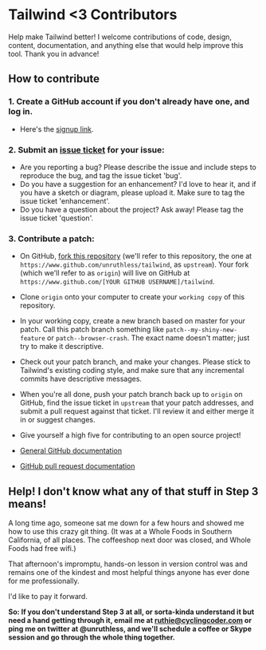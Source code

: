 # Tailwind <3 Contributors

Help make Tailwind better! I welcome contributions of code, design, content, documentation, and anything else that would help improve this tool. Thank you in advance!

## How to contribute

### 1. Create a GitHub account if you don't already have one, and log in.

* Here's the [signup link](https://github.com/signup/free).

### 2. Submit an [issue ticket](https://github.com/unruthless/tailwind/issues) for your issue:

* Are you reporting a bug? Please describe the issue and include steps to reproduce the bug, and tag the issue ticket 'bug'.
* Do you have a suggestion for an enhancement? I'd love to hear it, and if you have a sketch or diagram, please upload it. Make sure to tag the issue ticket 'enhancement'.
* Do you have a question about the project? Ask away! Please tag the issue ticket 'question'.

### 3. Contribute a patch:

* On GitHub, [fork this repository](https://www.github.com/unruthless/tailwind) (we'll refer to this repository, the one at `https://www.github.com/unruthless/tailwind`, as `upstream`). Your fork (which we'll refer to as `origin`) will live on GitHub at `https://www.github.com/[YOUR GITHUB USERNAME]/tailwind`.
* Clone `origin` onto your computer to create your `working copy` of this repository.
* In your working copy, create a new branch based on master for your patch. Call this patch branch something like `patch--my-shiny-new-feature` or `patch--browser-crash`. The exact name doesn't matter; just try to make it descriptive.
* Check out your patch branch, and make your changes. Please stick to Tailwind's existing coding style, and make sure that any incremental commits have descriptive messages.
* When you're all done, push your patch branch back up to `origin` on GitHub, find the issue ticket in `upstream` that your patch addresses, and submit a pull request against that ticket. I'll review it and either merge it in or suggest changes.
* Give yourself a high five for contributing to an open source project!

* [General GitHub documentation](http://help.github.com/)
* [GitHub pull request documentation](http://help.github.com/send-pull-requests/)

## Help! I don't know what any of that stuff in Step 3 means!

A long time ago, someone sat me down for a few hours and showed me how to use this crazy git thing. (It was at a Whole Foods in Southern California, of all places. The coffeeshop next door was closed, and Whole Foods had free wifi.)

That afternoon's impromptu, hands-on lesson in version control was and remains one of the kindest and most helpful things anyone has ever done for me professionally.

I'd like to pay it forward.

<b>So: If you don't understand Step 3 at all, or sorta-kinda understand it but need a hand getting through it, email me at ruthie@cyclingcoder.com or ping me on twitter at @unruthless, and we'll schedule a coffee or Skype session and go through the whole thing together.</b>
